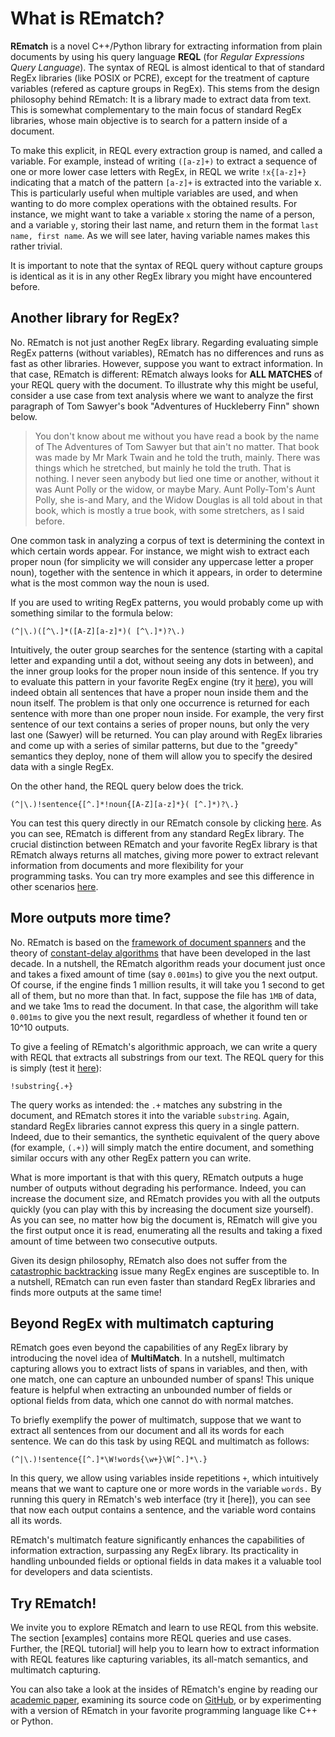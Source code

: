 # What is REmatch?

**REmatch** is a novel C++/Python library for extracting information from plain documents by using his query language **REQL** (for *Regular Expressions Query Language*). The syntax of REQL is almost identical to that of standard RegEx libraries (like POSIX or PCRE), except for the treatment of capture variables (refered as capture groups in RegEx). This stems from the design philosophy behind REmatch: It is a library made to extract data from text. This is somewhat complementary to the main focus of standard RegEx libraries, whose main objective is to search for a pattern inside of a document.

To make this explicit, in REQL every extraction group is named, and called a variable. For example, instead of writing `([a-z]+)` to extract a sequence of one or more lower case letters with RegEx, in REQL we write `!x{[a-z]+}` indicating that a match of the pattern `[a-z]+` is extracted into the variable x. This is particularly useful when multiple variables are used, and when wanting to do more complex operations with the obtained results. For instance, we might want to take a variable `x` storing the name of a person, and a variable `y`, storing their last name, and return them in the format `last name, first name`. As we will see later, having variable names makes this rather trivial.

It is important to note that the syntax of REQL query without capture groups is identical as it is in any other RegEx library you might have encountered before.

## Another library for RegEx?

No. REmatch is not just another RegEx library. Regarding evaluating simple RegEx patterns (without variables), REmatch has no differences and runs as fast as other libraries. However, suppose you want to extract information. In that case, REmatch is different: REmatch always looks for **ALL MATCHES** of your REQL query with the document. To illustrate why this might be useful, consider a use case from text analysis where we want to analyze the first paragraph of Tom Sawyer's book "Adventures of Huckleberry Finn" shown below.

> You don't know about me without you have read a book by the name of The Adventures of Tom Sawyer but that ain't no matter. That book was made by Mr Mark Twain and he told the truth, mainly. There was things which he stretched, but mainly he told the truth. That is nothing. I never seen anybody but lied one time or another, without it was Aunt Polly or the widow, or maybe Mary. Aunt Polly-Tom's Aunt Polly, she is-and Mary, and the Widow Douglas is all told about in that book, which is mostly a true book, with some stretchers, as I said before.

One common task in analyzing a corpus of text is determining the context in which certain words appear. For instance, we might wish to extract each proper noun (for simplicity we will consider any uppercase letter a proper noun), together with the sentence in which it appears, in order to determine what is the most common way the noun is used.

If you are used to writing RegEx patterns, you would probably come up with something similar to the formula below:

    (^|\.)([^\.]*([A-Z][a-z]*)( [^\.]*)?\.)

Intuitively, the outer group searches for the sentence (starting with a capital letter and expanding until a dot, without seeing any dots in between), and the inner group looks for the proper noun inside of this sentence. If you try to evaluate this pattern in your favorite RegEx engine (try it [here](https://regex101.com/r/ni9ewu/1)), you will indeed obtain all sentences that have a proper noun inside them and the noun itself. The problem is that only one occurrence is returned for each sentence with more than one proper noun inside. For example, the very first sentence of our text contains a series of proper nouns, but only the very last one (Sawyer) will be returned. You can play around with RegEx libraries and come up with a series of similar patterns, but due to the "greedy" semantics they deploy, none of them will allow you to specify the desired data with a single RegEx.

On the other hand, the REQL query below does the trick.

    (^|\.)!sentence{[^.]*!noun{[A-Z][a-z]*}( [^.]*)?\.}

You can test this query directly in our REmatch console by clicking [here](https://rematch.cl/?query=%28%5E%7C%5C.%29%21sentence%7B%5B%5E.%5D*%21noun%7B%5BA-Z%5D%5Ba-z%5D*%7D%28+%5B%5E.%5D*%29%3F%5C.%7D&doc=You+don%27t+know+about+me+without+you+have+read+a+book+by+the+name+of+The+Adventures+of+Tom+Sawyer+but+that+ain%27t+no+matter.+That+book+was+made+by+Mr+Mark+Twain+and+he+told+the+truth%2C+mainly.+There+was+things+which+he+stretched%2C+but+mainly+he+told+the+truth.+That+is+nothing.+I+never+seen+anybody+but+lied+one+time+or+another%2C+without+it+was+Aunt+Polly+or+the+widow%2C+or+maybe+Mary.+Aunt+Polly-Tom%27s+Aunt+Polly%2C+she+is-and+Mary%2C+and+the+Widow+Douglas+is+all+told+about+in+that+book%2C+which+is+mostly+a+true+book%2C+with+some+stretchers%2C+as+I+said+before.&isMultiRegex=false). As you can see, REmatch is different from any standard RegEx library. The crucial distinction between REmatch and your favorite RegEx library is that REmatch always returns all matches, giving more power to extract relevant information from documents and more flexibility for your programming tasks. You can try more examples and see this difference in other scenarios [here](https://rematch.cl/examples).

## More outputs more time?

No. REmatch is based on the [framework of document spanners](https://dl.acm.org/doi/10.1145/2699442) and the theory of [constant-delay algorithms](https://dl.acm.org/doi/abs/10.1145/1276920.1276923) that have been developed in the last decade. In a nutshell, the REmatch algorithm reads your document just once and takes a fixed amount of time (say `0.001ms`) to give you the next output. Of course, if the engine finds 1 million results, it will take you 1 second to get all of them, but no more than that. In fact, suppose the file has `1MB` of data, and we take 1ms to read the document. In that case, the algorithm will take `0.001ms` to give you the next result, regardless of whether it found ten or 10^10 outputs.

To give a feeling of REmatch's algorithmic approach, we can write a query with REQL that extracts all substrings from our text. The REQL query for this is simply (test it [here](https://rematch.cl/?query=%21substring%7B.%2B%7D&doc=You+don%27t+know+about+me+without+you+have+read+a+book+by+the+name+of+The+Adventures+of+Tom+Sawyer+but+that+ain%27t+no+matter.+That+book+was+made+by+Mr+Mark+Twain+and+he+told+the+truth%2C+mainly.+There+was+things+which+he+stretched%2C+but+mainly+he+told+the+truth.+That+is+nothing.+I+never+seen+anybody+but+lied+one+time+or+another%2C+without+it+was+Aunt+Polly+or+the+widow%2C+or+maybe+Mary.+Aunt+Polly-Tom%27s+Aunt+Polly%2C+she+is-and+Mary%2C+and+the+Widow+Douglas+is+all+told+about+in+that+book%2C+which+is+mostly+a+true+book%2C+with+some+stretchers%2C+as+I+said+before.&isMultiRegex=false)):

    !substring{.+}

The query works as intended: the `.+` matches any substring in the document, and REmatch stores it into the variable `substring`. Again, standard RegEx libraries cannot express this query in a single pattern. Indeed, due to their semantics, the synthetic equivalent of the query above (for example, `(.+)`) will simply match the entire document, and something similar occurs with any other RegEx pattern you can write. 

What is more important is that with this query, REmatch outputs a huge number of outputs without degrading his performance. Indeed, you can increase the document size, and REmatch provides you with all the outputs quickly (you can play with this by increasing the document size yourself). As you can see, no matter how big the document is, REmatch will give you the first output once it is read, enumerating all the results and taking a fixed amount of time between two consecutive outputs.

Given its design philosophy, REmatch also does not suffer from the [catastrophic backtracking](https://www.regular-expressions.info/catastrophic.html) issue many RegEx engines are susceptible to. In a nutshell, REmatch can run even faster than standard RegEx libraries and finds more outputs at the same time!

## Beyond RegEx with multimatch capturing

REmatch goes even beyond the capabilities of any RegEx library by introducing the novel idea of **MultiMatch**. In a nutshell, multimatch capturing allows you to extract lists of spans in variables, and then, with one match, one can capture an unbounded number of spans! This unique feature is helpful when extracting an unbounded number of fields or optional fields from data, which one cannot do with normal matches. 

To briefly exemplify the power of multimatch, suppose that we want to extract all sentences from our document and all its words for each sentence. We can do this task by using REQL and multimatch as follows:

    (^|\.)!sentence{[^.]*\W!words{\w+}\W[^.]*\.}

In this query, we allow using variables inside repetitions `+`, which intuitively means that we want to capture one or more words in the variable `words.` By running this query in REmatch's web interface (try it [here]), you can see that now each output contains a sentence, and the variable word contains all its words. 

REmatch's multimatch feature significantly enhances the capabilities of information extraction, surpassing any RegEx library. Its practicality in handling unbounded fields or optional fields in data makes it a valuable tool for developers and data scientists.

## Try REmatch!

We invite you to explore REmatch and learn to use REQL from this website. The section [examples] contains more REQL queries and use cases. Further, the [REQL tutorial] will help you to learn how to extract information with REQL features like capturing variables, its all-match semantics, and multimatch capturing. 

You can also take a look at the insides of REmatch's engine by reading our [academic paper](https://www.vldb.org/pvldb/vol16/p2792-vrgoc.pdf), examining its source code on [GitHub](https://github.com/REmatchChile), or by experimenting with a version of REmatch in your favorite programming language like C++ or Python.
